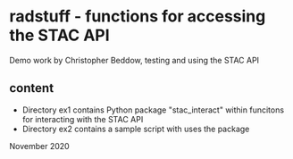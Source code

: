 # radstuff - functions for accessing the STAC API

Demo work by Christopher Beddow, testing and using the STAC API

## content

* Directory ex1 contains Python package "stac_interact" within funcitons for interacting with the STAC API
* Directory ex2 contains a sample script with uses the package

November 2020
